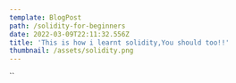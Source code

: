 ```yaml
---
template: BlogPost
path: /solidity-for-beginners
date: 2022-03-09T22:11:32.556Z
title: 'This is how i learnt solidity,You should too!!'
thumbnail: /assets/solidity.png
---
```

``
